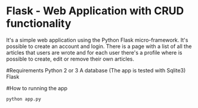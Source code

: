 # Flask - Web Application with CRUD functionality
 It's a simple web application using the Python Flask micro-framework. It's possible to create an account and login.
 There is a page with a list of all the articles that users are wrote and for each user there's a profile where is possible to create, edit or remove their own articles.

#Requirements
 Python 2 or 3
 A database (The app is tested with Sqlite3)
 Flask

#How to running the app
```
python app.py
```